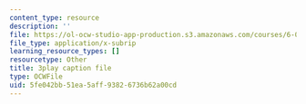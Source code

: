 ```yaml
---
content_type: resource
description: ''
file: https://ol-ocw-studio-app-production.s3.amazonaws.com/courses/6-0001-introduction-to-computer-science-and-programming-in-python-fall-2016/5fe042bb51ea5aff93826736b62a00cd_4WtaFLayz_w.vtt
file_type: application/x-subrip
learning_resource_types: []
resourcetype: Other
title: 3play caption file
type: OCWFile
uid: 5fe042bb-51ea-5aff-9382-6736b62a00cd
---
```

